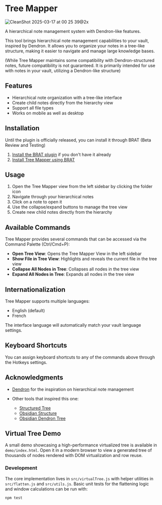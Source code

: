 # Tree Mapper

![CleanShot 2025-03-17 at 00 25 39@2x](https://github.com/user-attachments/assets/2aa914d7-3602-4b9d-8cba-9c50840438b3)

A hierarchical note management system with Dendron-like features.

This tool brings hierarchical note management capabilities to your vault, inspired by Dendron. It allows you to organize your notes in a tree-like structure, making it easier to navigate and manage large knowledge bases.

(While Tree Mapper maintains some compatibility with Dendron-structured notes, future compatibility is not guaranteed. It is primarily intended for use with notes in your vault, utilizing a Dendron-like structure)

## Features

- Hierarchical note organization with a tree-like interface
- Create child notes directly from the hierarchy view
- Support all file types
- Works on mobile as well as desktop

## Installation

Until the plugin is officially released, you can install it through BRAT (Beta Review and Testing)
1. [Install the BRAT plugin](obsidian://show-plugin?id=obsidian42-brat) if you don't have it already
2. [Install Tree Mapper using BRAT](obsidian://brat?plugin=jeansordes/tree-mapper)

## Usage

1. Open the Tree Mapper view from the left sidebar by clicking the folder icon
2. Navigate through your hierarchical notes
3. Click on a note to open it
4. Use the collapse/expand buttons to manage the tree view
5. Create new child notes directly from the hierarchy

## Available Commands

Tree Mapper provides several commands that can be accessed via the Command Palette (Ctrl/Cmd+P):

- **Open Tree View**: Opens the Tree Mapper View in the left sidebar
- **Show File in Tree View**: Highlights and reveals the current file in the tree view
- **Collapse All Nodes in Tree**: Collapses all nodes in the tree view
- **Expand All Nodes in Tree**: Expands all nodes in the tree view

## Internationalization

Tree Mapper supports multiple languages:
- English (default)
- French

The interface language will automatically match your vault language settings.

## Keyboard Shortcuts

You can assign keyboard shortcuts to any of the commands above through the Hotkeys settings.

## Acknowledgments

- [Dendron](https://www.dendron.so/) for the inspiration on hierarchical note management

- Other tools that inspired this one:
  - [Structured Tree](https://github.com/Rudtrack/structured-tree)
  - [Obsidian Structure](https://github.com/dobrovolsky/obsidian-structure)
  - [Obsidian Dendron Tree](https://github.com/levirs565/obsidian-dendron-tree)


## Virtual Tree Demo

A small demo showcasing a high-performance virtualized tree is available in `demo/index.html`. Open it in a modern browser to view a generated tree of thousands of nodes rendered with DOM virtualization and row reuse.

### Development

The core implementation lives in `src/virtualTree.js` with helper utilities in `src/flatten.js` and `src/utils.js`. Basic unit tests for the flattening logic and window calculations can be run with:

```bash
npm test
```

